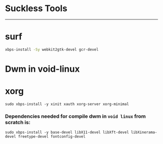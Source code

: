 # Suckless Tools
-----------------

# surf
```bash
xbps-install -Sy webkit2gtk-devel gcr-devel

```
# Dwm in void-linux
# xorg
```
sudo xbps-install -y xinit xauth xorg-server xorg-minimal
```

### Dependencies needed for compile dwm in `void linux` from scratch is:
```
sudo xbps-install -y base-devel libX11-devel libXft-devel libXinerama-devel freetype-devel fontconfig-devel 
```
